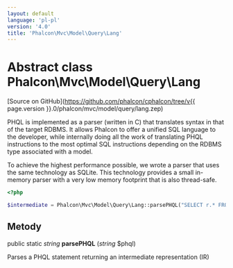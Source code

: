 ```yaml
---
layout: default
language: 'pl-pl'
version: '4.0'
title: 'Phalcon\Mvc\Model\Query\Lang'
---
```


# Abstract class **Phalcon\Mvc\Model\Query\Lang**

[Source on GitHub](https://github.com/phalcon/cphalcon/tree/v{{ page.version }}.0/phalcon/mvc/model/query/lang.zep)

PHQL is implemented as a parser (written in C) that translates syntax in that of the target RDBMS. It allows Phalcon to offer a unified SQL language to the developer, while internally doing all the work of translating PHQL instructions to the most optimal SQL instructions depending on the RDBMS type associated with a model.

To achieve the highest performance possible, we wrote a parser that uses the same technology as SQLite. This technology provides a small in-memory parser with a very low memory footprint that is also thread-safe.

```php
<?php

$intermediate = Phalcon\Mvc\Model\Query\Lang::parsePHQL("SELECT r.* FROM Robots r LIMIT 10");

```

## Metody

public static *string* **parsePHQL** (*string* $phql)

Parses a PHQL statement returning an intermediate representation (IR)